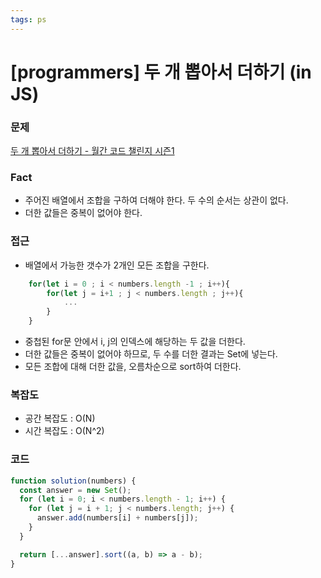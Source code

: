 ```yaml
---
tags: ps
---
```


# [programmers] 두 개 뽑아서 더하기 (in JS)

### 문제

[두 개 뽑아서 더하기 - 월간 코드 챌린지 시즌1](https://programmers.co.kr/learn/courses/30/lessons/68644)

### Fact

- 주어진 배열에서 조합을 구하여 더해야 한다. 두 수의 순서는 상관이 없다.
- 더한 값들은 중복이 없어야 한다.

### 접근

- 배열에서 가능한 갯수가 2개인 모든 조합을 구한다.

```javascript
    for(let i = 0 ; i < numbers.length -1 ; i++){
        for(let j = i+1 ; j < numbers.length ; j++){
            ...
        }
    }
```

- 중첩된 for문 안에서 i, j의 인덱스에 해당하는 두 값을 더한다.
- 더한 값들은 중복이 없어야 하므로, 두 수를 더한 결과는 Set에 넣는다.
- 모든 조합에 대해 더한 값을, 오름차순으로 sort하여 더한다.

### 복잡도

- 공간 복잡도 : O(N)
- 시간 복잡도 : O(N^2)

### 코드

```javascript
function solution(numbers) {
  const answer = new Set();
  for (let i = 0; i < numbers.length - 1; i++) {
    for (let j = i + 1; j < numbers.length; j++) {
      answer.add(numbers[i] + numbers[j]);
    }
  }

  return [...answer].sort((a, b) => a - b);
}
```
